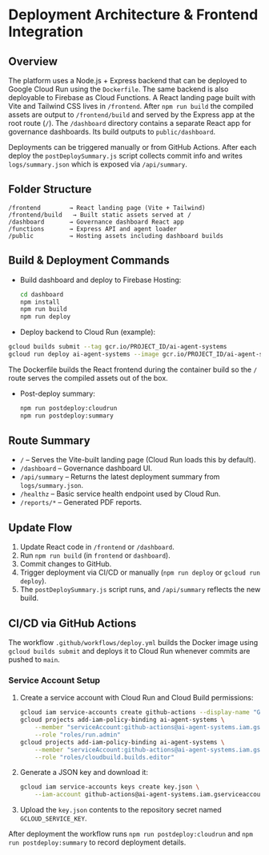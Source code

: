 # Deployment Architecture & Frontend Integration

## Overview
The platform uses a Node.js + Express backend that can be deployed to Google Cloud Run using the `Dockerfile`. The same backend is also deployable to Firebase as Cloud Functions. A React landing page built with Vite and Tailwind CSS lives in `/frontend`. After `npm run build` the compiled assets are output to `/frontend/build` and served by the Express app at the root route (`/`). The `/dashboard` directory contains a separate React app for governance dashboards. Its build outputs to `public/dashboard`.

Deployments can be triggered manually or from GitHub Actions. After each deploy the `postDeploySummary.js` script collects commit info and writes `logs/summary.json` which is exposed via `/api/summary`.

## Folder Structure
```
/frontend        → React landing page (Vite + Tailwind)
/frontend/build   → Built static assets served at /
/dashboard       → Governance dashboard React app
/functions       → Express API and agent loader
/public          → Hosting assets including dashboard builds
```

## Build & Deployment Commands
- Build dashboard and deploy to Firebase Hosting:
  ```bash
  cd dashboard
  npm install
  npm run build
  npm run deploy
  ```
- Deploy backend to Cloud Run (example):
```bash
gcloud builds submit --tag gcr.io/PROJECT_ID/ai-agent-systems
gcloud run deploy ai-agent-systems --image gcr.io/PROJECT_ID/ai-agent-systems --region REGION
```
The Dockerfile builds the React frontend during the container build so the `/` route serves the compiled assets out of the box.
- Post-deploy summary:
  ```bash
  npm run postdeploy:cloudrun
  npm run postdeploy:summary
  ```

## Route Summary
 - `/` – Serves the Vite-built landing page (Cloud Run loads this by default).
- `/dashboard` – Governance dashboard UI.
- `/api/summary` – Returns the latest deployment summary from `logs/summary.json`.
 - `/healthz` – Basic service health endpoint used by Cloud Run.
- `/reports/*` – Generated PDF reports.

## Update Flow
1. Update React code in `/frontend` or `/dashboard`.
2. Run `npm run build` (in `frontend` or `dashboard`).
3. Commit changes to GitHub.
4. Trigger deployment via CI/CD or manually (`npm run deploy` or `gcloud run deploy`).
5. The `postDeploySummary.js` script runs, and `/api/summary` reflects the new build.

## CI/CD via GitHub Actions
The workflow `.github/workflows/deploy.yml` builds the Docker image using `gcloud builds submit` and deploys it to Cloud Run whenever commits are pushed to `main`.

### Service Account Setup
1. Create a service account with Cloud Run and Cloud Build permissions:
   ```bash
   gcloud iam service-accounts create github-actions --display-name "GitHub Actions"
   gcloud projects add-iam-policy-binding ai-agent-systems \
       --member "serviceAccount:github-actions@ai-agent-systems.iam.gserviceaccount.com" \
       --role "roles/run.admin"
   gcloud projects add-iam-policy-binding ai-agent-systems \
       --member "serviceAccount:github-actions@ai-agent-systems.iam.gserviceaccount.com" \
       --role "roles/cloudbuild.builds.editor"
   ```
2. Generate a JSON key and download it:
   ```bash
   gcloud iam service-accounts keys create key.json \
       --iam-account github-actions@ai-agent-systems.iam.gserviceaccount.com
   ```
3. Upload the `key.json` contents to the repository secret named `GCLOUD_SERVICE_KEY`.

After deployment the workflow runs `npm run postdeploy:cloudrun` and `npm run postdeploy:summary` to record deployment details.
